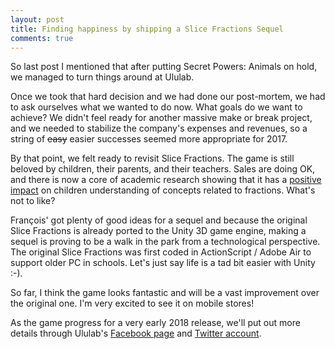 ```yaml
---
layout: post
title: Finding happiness by shipping a Slice Fractions Sequel
comments: true
---
```


So last post I mentioned that after putting Secret Powers: Animals on hold, we managed to turn things around at Ululab.

Once we took that hard decision and we had done our post-mortem, we had to ask ourselves what we wanted to do now. What goals do we want to achieve? We didn't feel ready for another massive make or break project, and we needed to stabilize the company's expenses and revenues, so a string of ~~easy~~ easier successes seemed more appropriate for 2017.

By that point, we felt ready to revisit Slice Fractions. The game is still beloved by children, their parents, and their teachers. Sales are doing OK, and there is now a core of academic research showing that it has a [positive impact](https://www.youtube.com/watch?v=7JAklIVvk7E) on children understanding of concepts related to fractions. What's not to like?

François' got plenty of good ideas for a sequel and because the original Slice Fractions is already ported to the Unity 3D game engine, making a sequel is proving to be a walk in the park from a technological perspective. The original Slice Fractions was first coded in ActionScript / Adobe Air to support older PC in schools. Let's just say life is a tad bit easier with Unity :-).

So far, I think the game looks fantastic and will be a vast improvement over the original one. I'm very excited to see it on mobile stores!

As the game progress for a very early 2018 release, we'll put out more details through Ululab's [Facebook page](https://www.facebook.com/Ululab/) and [Twitter account](https://twitter.com/ululab).
